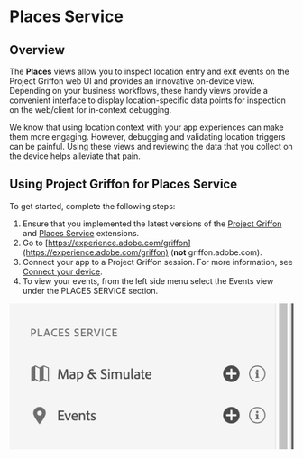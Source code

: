 # Places Service

## Overview

The **Places** views allow you to inspect location entry and exit events on the Project Griffon web UI and provides an innovative on-device view. Depending on your business workflows, these handy views provide a convenient interface to display location-specific data points for inspection on the web/client for in-context debugging.

We know that using location context with your app experiences can make them more engaging. However, debugging and validating location triggers can be painful. Using these views and reviewing the data that you collect on the device helps alleviate that pain.

## Using Project Griffon for Places Service

To get started, complete the following steps:

1. Ensure that you implemented the latest versions of the [Project Griffon](../set-up-project-griffon.md) and [Places Service](location-service-and-project-griffon.md) extensions.
2. Go to [https://experience.adobe.com/griffon](https://experience.adobe.com/griffon) \(**not** griffon.adobe.com\).
3. Connect your app to a Project Griffon session. For more information, see [Connect your device](https://app.gitbook.com/@aep-sdks/s/docs/beta/project-griffon/using-project-griffon#2-connect-your-device). 
4. To view your events, from the left side menu select the Events view under the PLACES SERVICE section.

![](../../../.gitbook/assets/places_view.png)

